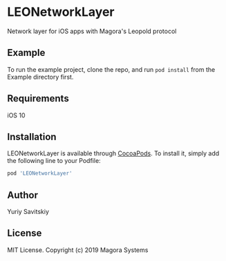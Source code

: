 # LEONetworkLayer 
Network layer for iOS apps with Magora's Leopold protocol


## Example
To run the example project, clone the repo, and run `pod install` from the Example directory first.


## Requirements
iOS 10


## Installation

LEONetworkLayer is available through [CocoaPods](http://cocoapods.org). To install
it, simply add the following line to your Podfile:

```ruby
pod 'LEONetworkLayer'
```

## Author
Yuriy Savitskiy


## License
MIT License. Copyright (c) 2019 Magora Systems

